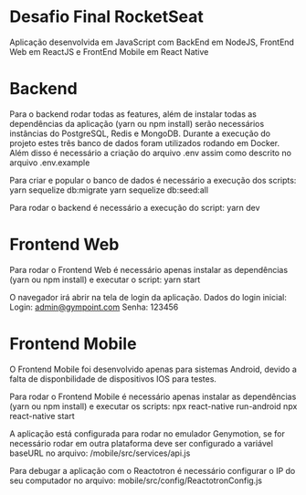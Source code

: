 # Desafio Final RocketSeat
Aplicação desenvolvida em JavaScript com BackEnd em NodeJS, FrontEnd Web em ReactJS e FrontEnd Mobile em React Native

# Backend

Para o backend rodar todas as features, além de instalar todas as dependências da aplicação (yarn ou npm install) serão necessários instâncias do PostgreSQL, Redis e MongoDB. Durante a execução do projeto estes três banco de dados foram utilizados rodando em Docker.
Além disso é necessário a criação do arquivo .env assim como descrito no arquivo .env.example

Para criar e popular o banco de dados é necessário a execução dos scripts: 
yarn sequelize db:migrate
yarn sequelize db:seed:all

Para rodar o backend é necessário a execução do script:
yarn dev

# Frontend Web

Para rodar o Frontend Web é necessário apenas instalar as dependências (yarn ou npm install) e executar o script:
yarn start

O navegador irá abrir na tela de login da aplicação.
Dados do login inicial:
Login: admin@gympoint.com
Senha: 123456

# Frontend Mobile

O Frontend Mobile foi desenvolvido apenas para sistemas Android, devido a falta de disponbilidade de dispositivos IOS para testes.

Para rodar o Frontend Mobile é necessário apenas instalar as dependências (yarn ou npm install) e executar os scripts:
npx react-native run-android
npx react-native start

A aplicação está configurada para rodar no emulador Genymotion, se for necessário rodar em outra plataforma deve ser configurado a variável baseURL no arquivo:
/mobile/src/services/api.js

Para debugar a aplicação com o Reactotron é necessário configurar o IP do seu computador no arquivo:
mobile/src/config/ReactotronConfig.js


